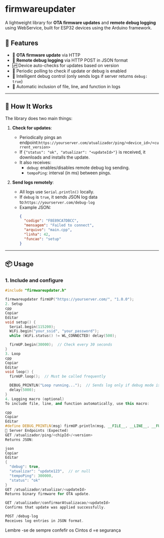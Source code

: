 
# firmwareupdater

A lightweight library for **OTA firmware updates** and **remote debug logging** using WebService, built for ESP32 devices using the Arduino framework.

## 🚀 Features

- 🔄 **OTA firmware update** via HTTP
- 🐞 **Remote debug logging** via HTTP POST in JSON format
- 🆙 Device auto-checks for updates based on version
- 📡 Periodic polling to check if update or debug is enabled
- 🧠 Intelligent debug control (only sends logs if server returns `debug: true`)
- 📎 Automatic inclusion of file, line, and function in logs

---

## 🔧 How It Works

The library does two main things:

1. **Check for updates**:

   - Periodically pings an endpoint:`https://yourserver.com/atualizador/ping/<device_id>/<current_version>`
   - If `{"status": "ok", "atualizar": "<updateId>"}` is received, it downloads and installs the update.
   - It also receives:
     - `debug`: enables/disables remote debug log sending.
     - `tempoPing`: interval (in ms) between pings.
2. **Send logs remotely**:

   - All logs use `Serial.println()` locally.
   - If `debug` is `true`, it sends JSON log data to:`https://yourserver.com/debug-log`
   - Example JSON:
     ```json
     {
       "codigo": "F8E89CA7DBCC",
       "mensagem": "Failed to connect",
       "arquivo": "main.cpp",
       "linha": 42,
       "funcao": "setup"
     }
     ```

---

## 📦 Usage

### 1. Include and configure

```cpp
#include "firmwareupdater.h"

firmwareupdater firmUP("https://yourserver.com/", "1.0.0");
2. Setup
cpp
Copiar
Editar
void setup() {
  Serial.begin(115200);
  WiFi.begin("your_ssid", "your_password");
  while (WiFi.status() != WL_CONNECTED) delay(500);

  firmUP.begin(30000);  // Check every 30 seconds
}
3. Loop
cpp
Copiar
Editar
void loop() {
  firmUP.loop();  // Must be called frequently

  DEBUG_PRINTLN("Loop running...");  // Sends log only if debug mode is active
  delay(5000);
}
4. Logging macro (optional)
To include file, line, and function automatically, use this macro:

cpp
Copiar
Editar
#define DEBUG_PRINTLN(msg) firmUP.println(msg, __FILE__, __LINE__, __FUNCTION__)
📡 Server Endpoints (Expected)
GET /atualizador/ping/<chipId>/<version>
Returns JSON:

json
Copiar
Editar
{
  "debug": true,
  "atualizar": "update123",  // or null
  "tempoPing": 300000,
  "status": "ok"
}
GET /atualizador/atualizar/<updateId>
Returns binary firmware for OTA update.

GET /atualizador/confirmarAtualizacao/<updateId>
Confirms that update was applied successfully.

POST /debug-log
Receives log entries in JSON format.
```

Lembre -se de sempre confefir os Cintos d =e segurança
